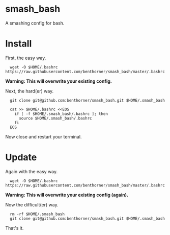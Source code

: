 smash_bash
==========

A smashing config for bash.

Install
=======

First, the easy way.

```
  wget -O $HOME/.bashrc https://raw.githubusercontent.com/benthorner/smash_bash/master/.bashrc
```

**Warning: This will overwrite your existing config.**

Next, the hard(er) way.

```
  git clone git@github.com:benthorner/smash_bash.git $HOME/.smash_bash

  cat >> $HOME/.bashrc <<EOS
    if [ -f $HOME/.smash_bash/.bashrc ]; then
      source $HOME/.smash_bash/.bashrc
    fi
  EOS
```

Now close and restart your terminal.

Update
======

Again with the easy way.

```
  wget -O $HOME/.bashrc https://raw.githubusercontent.com/benthorner/smash_bash/master/.bashrc
```

**Warning: This will overwrite your existing config (again).**

Now the difficult(er) way.

```
  rm -rf $HOME/.smash_bash
  git clone git@github.com:benthorner/smash_bash.git $HOME/.smash_bash
```

That's it.

